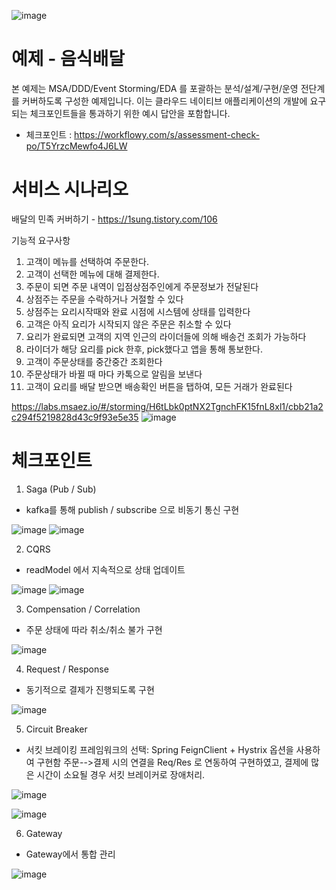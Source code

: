 ![image](https://user-images.githubusercontent.com/487999/79708354-29074a80-82fa-11ea-80df-0db3962fb453.png)

# 예제 - 음식배달

본 예제는 MSA/DDD/Event Storming/EDA 를 포괄하는 분석/설계/구현/운영 전단계를 커버하도록 구성한 예제입니다.
이는 클라우드 네이티브 애플리케이션의 개발에 요구되는 체크포인트들을 통과하기 위한 예시 답안을 포함합니다.
- 체크포인트 : https://workflowy.com/s/assessment-check-po/T5YrzcMewfo4J6LW

# 서비스 시나리오

배달의 민족 커버하기 - https://1sung.tistory.com/106

기능적 요구사항
1. 고객이 메뉴를 선택하여 주문한다.
1. 고객이 선택한 메뉴에 대해 결제한다.
1. 주문이 되면 주문 내역이 입점상점주인에게 주문정보가 전달된다
1. 상점주는 주문을 수락하거나 거절할 수 있다
1. 상점주는 요리시작때와 완료 시점에 시스템에 상태를 입력한다
1. 고객은 아직 요리가 시작되지 않은 주문은 취소할 수 있다
1. 요리가 완료되면 고객의 지역 인근의 라이더들에 의해 배송건 조회가 가능하다
1. 라이더가 해당 요리를 pick 한후, pick했다고 앱을 통해 통보한다.
1. 고객이 주문상태를 중간중간 조회한다
1. 주문상태가 바뀔 때 마다 카톡으로 알림을 보낸다
1. 고객이 요리를 배달 받으면 배송확인 버튼을 탭하여, 모든 거래가 완료된다

https://labs.msaez.io/#/storming/H6tLbk0ptNX2TgnchFK15fnL8xl1/cbb21a2c294f5219828d43c9f93e5e35
![image](https://user-images.githubusercontent.com/117624181/203246967-dccd2e13-74f4-412c-98fe-5aace4166634.png)

# 체크포인트

1. Saga (Pub / Sub)
- kafka를 통해 publish / subscribe 으로 비동기 통신 구현

![image](https://user-images.githubusercontent.com/117624181/203247498-03b6cae2-5b0d-43a3-b77a-c6a559507cb1.png)
![image](https://user-images.githubusercontent.com/117624181/203247565-866eb166-751e-41e5-aef2-8012471907e4.png)


2. CQRS
- readModel 에서 지속적으로 상태 업데이트

![image](https://user-images.githubusercontent.com/117624181/203249105-4397f6a1-859c-4342-87d7-3778897cbb2f.png)
![image](https://user-images.githubusercontent.com/117624181/203249058-b58fab7c-df93-4a86-aba5-fd685e86d1b5.png)

3. Compensation / Correlation
- 주문 상태에 따라 취소/취소 불가 구현

![image](https://user-images.githubusercontent.com/117624181/203258212-9c6b9d41-59cc-4994-b0c7-cb31678439d0.png)


4. Request / Response
- 동기적으로 결제가 진행되도록 구현

![image](https://user-images.githubusercontent.com/117624181/203249339-5c6b4406-5fd7-4885-989e-b9fd270d56b3.png)

5. Circuit Breaker
- 서킷 브레이킹 프레임워크의 선택: Spring FeignClient + Hystrix 옵션을 사용하여 구현함
주문-->결제 시의 연결을 Req/Res 로 연동하여 구현하였고, 결제에 많은 시간이 소요될 경우 서킷 브레이커로 장애처리.

![image](https://user-images.githubusercontent.com/117624181/203254371-4a9bc2a4-5cd8-4414-9069-3ed1759db1d4.png)

![image](https://user-images.githubusercontent.com/117624181/203254333-71e8baaa-f0a8-409e-8e8c-d75106da613e.png)


6. Gateway 
- Gateway에서 통합 관리

![image](https://user-images.githubusercontent.com/117624181/203249487-c73153bd-3ac6-4f16-a206-f95e316f688b.png)


